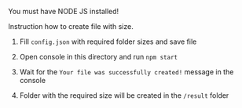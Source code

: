 You must have NODE JS installed!

Instruction how to create file with size.

1. Fill `config.json` with required folder sizes and save file

2. Open console in this directory and run `npm start`

3. Wait for the `Your file was successfully created!` message in the console

4. Folder with the required size will be created in the `/result` folder

